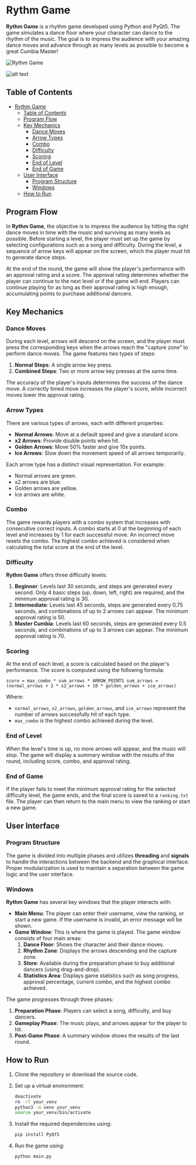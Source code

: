 # Rythm Game

**Rythm Game** is a rhythm game developed using Python and PyQt5. The game simulates a dance floor where your character can dance to the rhythm of the music. The goal is to impress the audience with your amazing dance moves and advance through as many levels as possible to become a great Cumbia Master!

![Rythm Game](image.png)

![alt text](image-1.png)

## Table of Contents

- [Rythm Game](#rythm-game)
  - [Table of Contents](#table-of-contents)
  - [Program Flow](#program-flow)
  - [Key Mechanics](#key-mechanics)
    - [Dance Moves](#dance-moves)
    - [Arrow Types](#arrow-types)
    - [Combo](#combo)
    - [Difficulty](#difficulty)
    - [Scoring](#scoring)
    - [End of Level](#end-of-level)
    - [End of Game](#end-of-game)
  - [User Interface](#user-interface)
    - [Program Structure](#program-structure)
    - [Windows](#windows)
  - [How to Run](#how-to-run)

## Program Flow

In **Rythm Game**, the objective is to impress the audience by hitting the right dance moves in time with the music and surviving as many levels as possible. Before starting a level, the player must set up the game by selecting configurations such as a song and difficulty. During the level, a sequence of arrow keys will appear on the screen, which the player must hit to generate dance steps.

At the end of the round, the game will show the player's performance with an approval rating and a score. The approval rating determines whether the player can continue to the next level or if the game will end. Players can continue playing for as long as their approval rating is high enough, accumulating points to purchase additional dancers.

## Key Mechanics

### Dance Moves

During each level, arrows will descend on the screen, and the player must press the corresponding keys when the arrows reach the "capture zone" to perform dance moves. The game features two types of steps:

1. **Normal Steps**: A single arrow key press.
2. **Combined Steps**: Two or more arrow key presses at the same time.

The accuracy of the player's inputs determines the success of the dance move. A correctly timed move increases the player's score, while incorrect moves lower the approval rating.

### Arrow Types

There are various types of arrows, each with different properties:

- **Normal Arrows**: Move at a default speed and give a standard score.
- **x2 Arrows**: Provide double points when hit.
- **Golden Arrows**: Move 50% faster and give 10x points.
- **Ice Arrows**: Slow down the movement speed of all arrows temporarily.

Each arrow type has a distinct visual representation. For example:

- Normal arrows are green.
- x2 arrows are blue.
- Golden arrows are yellow.
- Ice arrows are white.

### Combo

The game rewards players with a combo system that increases with consecutive correct inputs. A combo starts at 0 at the beginning of each level and increases by 1 for each successful move. An incorrect move resets the combo. The highest combo achieved is considered when calculating the total score at the end of the level.

### Difficulty

**Rythm Game** offers three difficulty levels:

1. **Beginner**: Levels last 30 seconds, and steps are generated every second. Only 4 basic steps (up, down, left, right) are required, and the minimum approval rating is 30.
2. **Intermediate**: Levels last 45 seconds, steps are generated every 0.75 seconds, and combinations of up to 2 arrows can appear. The minimum approval rating is 50.
3. **Master Cumbia**: Levels last 60 seconds, steps are generated every 0.5 seconds, and combinations of up to 3 arrows can appear. The minimum approval rating is 70.

### Scoring

At the end of each level, a score is calculated based on the player's performance. The score is computed using the following formula:

`score = max_combo * sum_arrows * ARROW_POINTS sum_arrows = (normal_arrows + 2 * x2_arrows + 10 * golden_arrows + ice_arrows)`

Where:

- `normal_arrows`, `x2_arrows`, `golden_arrows`, and `ice_arrows` represent the number of arrows successfully hit of each type.
- `max_combo` is the highest combo achieved during the level.

### End of Level

When the level's time is up, no more arrows will appear, and the music will stop. The game will display a summary window with the results of the round, including score, combo, and approval rating.

### End of Game

If the player fails to meet the minimum approval rating for the selected difficulty level, the game ends, and the final score is saved to a `ranking.txt` file. The player can then return to the main menu to view the ranking or start a new game.

## User Interface

### Program Structure

The game is divided into multiple phases and utilizes **threading** and **signals** to handle the interactions between the backend and the graphical interface. Proper modularization is used to maintain a separation between the game logic and the user interface.

### Windows

**Rythm Game** has several key windows that the player interacts with:

- **Main Menu**: The player can enter their username, view the ranking, or start a new game. If the username is invalid, an error message will be shown.
- **Game Window**: This is where the game is played. The game window consists of four main areas:
  1. **Dance Floor**: Shows the character and their dance moves.
  2. **Rhythm Zone**: Displays the arrows descending and the capture zone.
  3. **Store**: Available during the preparation phase to buy additional dancers (using drag-and-drop).
  4. **Statistics Area**: Displays game statistics such as song progress, approval percentage, current combo, and the highest combo achieved.
  
The game progresses through three phases:

1. **Preparation Phase**: Players can select a song, difficulty, and buy dancers.
2. **Gameplay Phase**: The music plays, and arrows appear for the player to hit.
3. **Post-Game Phase**: A summary window shows the results of the last round.

## How to Run

1. Clone the repository or download the source code.
2. Set up a virtual environment:

   ```bash
   deactivate
   rm -rf your_venv
   python3 -m venv your_venv
   source your_venv/bin/activate
   ```

3. Install the required dependencies using:

   ```bash
   pip install PyQt5
    ```

4. Run the game using:

   ```bash
   python main.py
    ```
